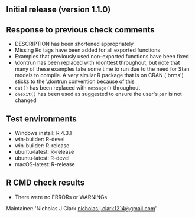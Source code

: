 ## Initial release (version 1.1.0)

## Response to previous check comments
* DESCRIPTION has been shortened appropriately
* Missing Rd tags have been added for all exported functions
* Examples that previously used non-exported functions have been fixed
* \dontrun has been replaced with \donttest throughout, but note that many of these examples take some time to run due to the need for Stan models to compile. A very similar R package that is on CRAN ('brms') sticks to the \dontrun convention because of this 
* `cat()` has been replaced with `message()` throughout
* `onexit()` has been used as suggested to ensure the user's `par` is not changed
## Test environments
* Windows install: R 4.3.1
* win-builder: R-devel
* win-builder: R-release
* ubuntu-latest: R-release
* ubuntu-latest: R-devel
* macOS-latest: R-release

## R CMD check results
* There were no ERRORs or WARNINGs

Maintainer: 'Nicholas J Clark <nicholas.j.clark1214@gmail.com>'
